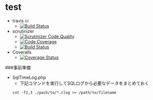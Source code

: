 # test
- travis ci
  - [![Build Status](https://travis-ci.org/mkurone/test.svg?branch=master)](https://travis-ci.org/mkurone/test)
- scrutinizer
  - [![Scrutinizer Code Quality](https://scrutinizer-ci.com/g/mkurone/test/badges/quality-score.png?b=master)](https://scrutinizer-ci.com/g/mkurone/test/?branch=master)
  - [![Code Coverage](https://scrutinizer-ci.com/g/mkurone/test/badges/coverage.png?b=master)](https://scrutinizer-ci.com/g/mkurone/test/?branch=master)
  - [![Build Status](https://scrutinizer-ci.com/g/mkurone/test/badges/build.png?b=master)](https://scrutinizer-ci.com/g/mkurone/test/build-status/master)
- Coveralls
  - [![Coverage Status](https://coveralls.io/repos/github/mkurone/test/badge.svg?branch=master)](https://coveralls.io/github/mkurone/test?branch=master)

###事前準備
- SqlTimeLog.php
  - 下記コマンドを実行してSQLログから必要なデータをまとめておく
  ```
  cut -f2,3 ./pash/to/*.clog >> /path/to/filename
  ```
 
